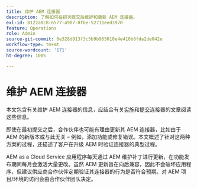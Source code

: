 ```yaml
---
title: 维护 AEM 连接器
description: 了解如何在初次提交后维护和更新 AEM 连接器。
exl-id: 8122a8c8-6577-4907-8f6e-52711eed3970
feature: Operations
role: Admin
source-git-commit: 0e328d013f3c5b9b965010e4e410b6fda2de042e
workflow-type: tm+mt
source-wordcount: '171'
ht-degree: 100%

---
```


维护 AEM 连接器
============================

本文包含有关维护 AEM 连接器的信息，应结合有关[实施](implement.md)和[提交](submit.md)连接器的文章阅读这些信息。

即使在最初提交之后，合作伙伴也可能有理由更新其 AEM 连接器，比如由于 AEM 的新版本或与此无关 – 例如，添加功能或修复错误。本文概述了针对这两种方案的过程，还描述了客户在升级 AEM 时验证连接器的典型过程。

AEM as a Cloud Service 应用程序每天通过 AEM 维护补丁进行更新，在功能发布期间每月会激活大量更改。虽然 AEM 更新旨在向后兼容，因此不会破坏应用程序，但建议供应商合作伙伴定期验证其连接器的行为是否符合预期。对 AEM 项目/环境的访问会由合作伙伴团队决定。
